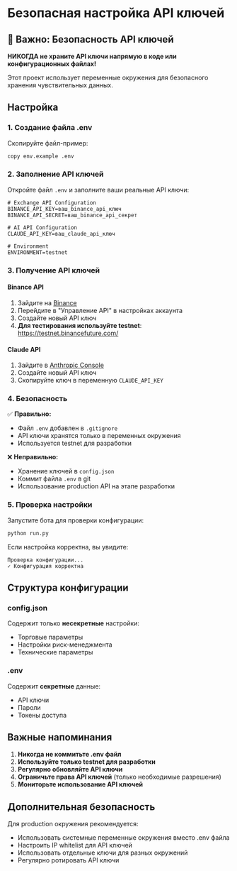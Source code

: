 # Безопасная настройка API ключей

## 🔐 Важно: Безопасность API ключей

**НИКОГДА не храните API ключи напрямую в коде или конфигурационных файлах!**

Этот проект использует переменные окружения для безопасного хранения чувствительных данных.

## Настройка

### 1. Создание файла .env

Скопируйте файл-пример:
```bash
copy env.example .env
```

### 2. Заполнение API ключей

Откройте файл `.env` и заполните ваши реальные API ключи:

```env
# Exchange API Configuration
BINANCE_API_KEY=ваш_binance_api_ключ
BINANCE_API_SECRET=ваш_binance_api_секрет

# AI API Configuration
CLAUDE_API_KEY=ваш_claude_api_ключ

# Environment
ENVIRONMENT=testnet
```

### 3. Получение API ключей

#### Binance API
1. Зайдите на [Binance](https://www.binance.com)
2. Перейдите в "Управление API" в настройках аккаунта
3. Создайте новый API ключ
4. **Для тестирования используйте testnet**: https://testnet.binancefuture.com/

#### Claude API
1. Зайдите в [Anthropic Console](https://console.anthropic.com/)
2. Создайте новый API ключ
3. Скопируйте ключ в переменную `CLAUDE_API_KEY`

### 4. Безопасность

✅ **Правильно:**
- Файл `.env` добавлен в `.gitignore`
- API ключи хранятся только в переменных окружения
- Используется testnet для разработки

❌ **Неправильно:**
- Хранение ключей в `config.json`
- Коммит файла `.env` в git
- Использование production API на этапе разработки

### 5. Проверка настройки

Запустите бота для проверки конфигурации:
```bash
python run.py
```

Если настройка корректна, вы увидите:
```
Проверка конфигурации...
✓ Конфигурация корректна
```

## Структура конфигурации

### config.json
Содержит только **несекретные** настройки:
- Торговые параметры
- Настройки риск-менеджмента
- Технические параметры

### .env
Содержит **секретные** данные:
- API ключи
- Пароли
- Токены доступа

## Важные напоминания

1. **Никогда не коммитьте .env файл**
2. **Используйте только testnet для разработки**
3. **Регулярно обновляйте API ключи**
4. **Ограничьте права API ключей** (только необходимые разрешения)
5. **Мониторьте использование API ключей**

## Дополнительная безопасность

Для production окружения рекомендуется:
- Использовать системные переменные окружения вместо .env файла
- Настроить IP whitelist для API ключей
- Использовать отдельные ключи для разных окружений
- Регулярно ротировать API ключи
